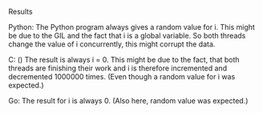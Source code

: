 Results

Python:
The Python program always gives a random value for i. This might be due to the GIL and the fact that i is a global variable. So both threads change the value of i concurrently, this might corrupt the data.

C: ()
The result is always i = 0. This might be due to the fact, that both threads are finishing their work and i is therefore incremented and decremented 1000000 times. (Even though a random value for i was expected.)

Go:
The result for i is always 0. (Also here, random value was expected.)
